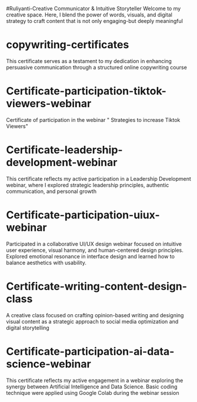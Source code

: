 #Ruliyanti-Creative Communicator & Intuitive Storyteller
Welcome to my creative space. Here, I blend the power of words, visuals, and digital strategy to craft content that is not only engaging-but deeply meaningful
# copywriting-certificates
This certificate serves as a testament to my dedication in enhancing persuasive communication through a structured online copywriting course
# Certificate-participation-tiktok-viewers-webinar
Certificate of participation in the webinar " Strategies to increase Tiktok Viewers" 
# Certificate-leadership-development-webinar
This certificate reflects my active participation in a Leadership Development webinar, where I explored strategic leadership principles, authentic communication, and personal growth
# Certificate-participation-uiux-webinar
Participated in a collaborative UI/UX design webinar focused on intuitive user experience, visual harmony, and human-centered design principles.  
Explored emotional resonance in interface design and learned how to balance aesthetics with usability.
# Certificate-writing-content-design-class
A creative class focused on crafting opinion-based writing and designing visual content as a strategic approach to social media optimization and digital storytelling
# Certificate-participation-ai-data-science-webinar
This certificate reflects my active engagement in a webinar exploring the synergy between Artificial Intelligence and Data Science. Basic coding technique were applied using Google Colab during the webinar session
